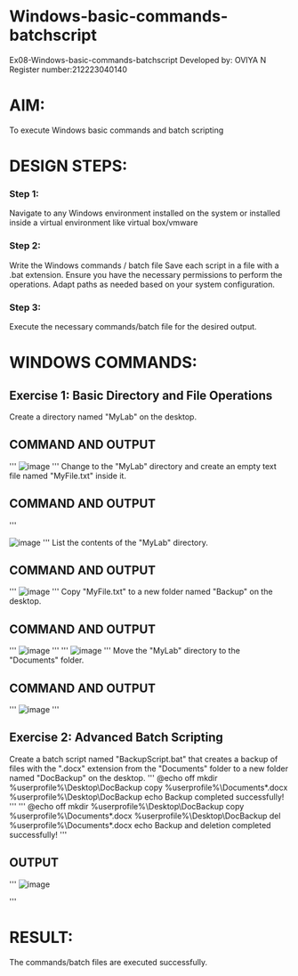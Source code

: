 # Windows-basic-commands-batchscript
Ex08-Windows-basic-commands-batchscript
Developed by: OVIYA N
Register number:212223040140
# AIM:
To execute Windows basic commands and batch scripting

# DESIGN STEPS:

### Step 1:

Navigate to any Windows environment installed on the system or installed inside a virtual environment like virtual box/vmware 

### Step 2:

Write the Windows commands / batch file
Save each script in a file with a .bat extension.
Ensure you have the necessary permissions to perform the operations.
Adapt paths as needed based on your system configuration.
### Step 3:

Execute the necessary commands/batch file for the desired output. 




# WINDOWS COMMANDS:
## Exercise 1: Basic Directory and File Operations
Create a directory named "MyLab" on the desktop.


## COMMAND AND OUTPUT
'''
![image](https://github.com/Oviya49/Windows-basic-commands-batchscript/assets/153576803/cd6af351-fa9f-4e39-b570-c26635b80cce)
'''
Change to the "MyLab" directory and create an empty text file named "MyFile.txt" inside it.


## COMMAND AND OUTPUT
'''

![image](https://github.com/Oviya49/Windows-basic-commands-batchscript/assets/153576803/5144b463-a48e-4dfc-b384-83db032adde3)
'''
List the contents of the "MyLab" directory.


## COMMAND AND OUTPUT
'''
![image](https://github.com/Oviya49/Windows-basic-commands-batchscript/assets/153576803/b3f7613c-db67-45b0-b487-af094c0096ed)
'''
Copy "MyFile.txt" to a new folder named "Backup" on the desktop.

## COMMAND AND OUTPUT
'''
![image](https://github.com/Oviya49/Windows-basic-commands-batchscript/assets/153576803/6e906f85-7560-4745-b981-c82abedc8427)
'''
'''
![image](https://github.com/Oviya49/Windows-basic-commands-batchscript/assets/153576803/33a54265-a72d-4ed4-9a6f-3c1a5838dbf0)
'''
Move the "MyLab" directory to the "Documents" folder.


## COMMAND AND OUTPUT
'''
![image](https://github.com/Oviya49/Windows-basic-commands-batchscript/assets/153576803/c01efaed-2a1b-444c-a321-5c31b327db0d)
'''

## Exercise 2: Advanced Batch Scripting
Create a batch script named "BackupScript.bat" that creates a backup of files with the ".docx" extension from the "Documents" folder to a new folder named "DocBackup" on the desktop.
'''
@echo off
mkdir %userprofile%\Desktop\DocBackup
copy %userprofile%\Documents\*.docx %userprofile%\Desktop\DocBackup
echo Backup completed successfully!
'''
'''
@echo off
mkdir %userprofile%\Desktop\DocBackup
copy %userprofile%\Documents\*.docx %userprofile%\Desktop\DocBackup
del %userprofile%\Documents\*.docx
echo Backup and deletion completed successfully!
'''





## OUTPUT
'''
![image](https://github.com/Oviya49/Windows-basic-commands-batchscript/assets/153576803/250e8cbf-ac43-419b-9eb0-46496c32588a)

'''





# RESULT:
The commands/batch files are executed successfully.

